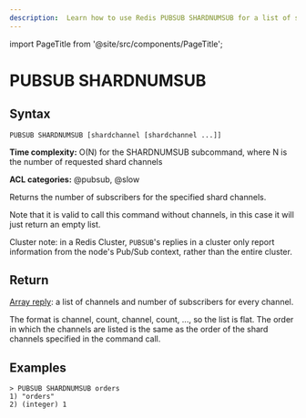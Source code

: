 ```yaml
---
description:  Learn how to use Redis PUBSUB SHARDNUMSUB for a list of specific channel subscriptions for shard Pub/Sub networks.
---
```

import PageTitle from '@site/src/components/PageTitle';

# PUBSUB SHARDNUMSUB

<PageTitle title="Redis PUBSUB SHARDNUMSUB Command (Documentation) | Dragonfly" />

## Syntax

    PUBSUB SHARDNUMSUB [shardchannel [shardchannel ...]]

**Time complexity:** O(N) for the SHARDNUMSUB subcommand, where N is the number of requested shard channels

**ACL categories:** @pubsub, @slow

Returns the number of subscribers for the specified shard channels.

Note that it is valid to call this command without channels, in this case it will just return an empty list.

Cluster note: in a Redis Cluster, `PUBSUB`'s replies in a cluster only report information from the node's Pub/Sub context, rather than the entire cluster.

## Return

[Array reply](https://redis.io/docs/reference/protocol-spec/#arrays): a list of channels and number of subscribers for every channel.

The format is channel, count, channel, count, ..., so the list is flat. The order in which the channels are listed is the same as the order of the shard channels specified in the command call.

## Examples

```
> PUBSUB SHARDNUMSUB orders
1) "orders"
2) (integer) 1
```
